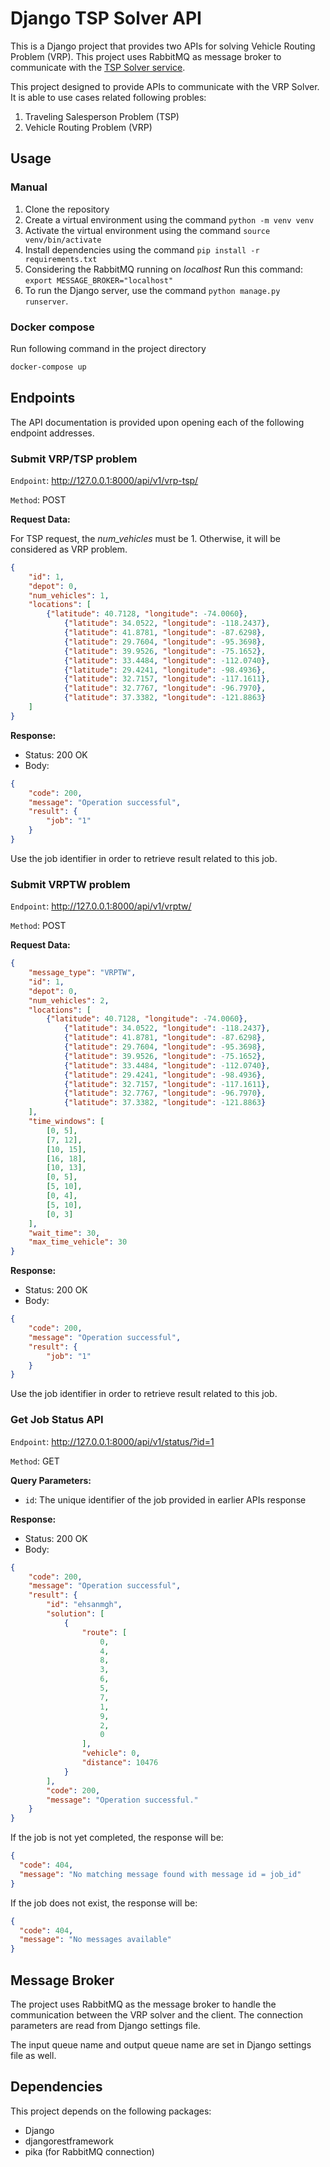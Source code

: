 # Django TSP Solver API
This is a Django project that provides two APIs for solving Vehicle Routing Problem (VRP). This project uses RabbitMQ as message broker to communicate with the [TSP Solver service](https://github.com/ehsanmqn/tsp_solver).

This project designed to provide APIs to communicate with the VRP Solver. It is able to use cases related following probles:
1. Traveling Salesperson Problem (TSP) 
2. Vehicle Routing Problem (VRP)

## Usage
### Manual
1. Clone the repository
2. Create a virtual environment using the command `python -m venv venv`
3. Activate the virtual environment using the command `source venv/bin/activate`
4. Install dependencies using the command `pip install -r requirements.txt`
5. Considering the RabbitMQ running on _localhost_ Run this command: `export MESSAGE_BROKER="localhost"`
6. To run the Django server, use the command `python manage.py runserver`.

### Docker compose
Run following command in the project directory
```bash
docker-compose up
```

## Endpoints
The API documentation is provided upon opening each of the following endpoint addresses.

### Submit VRP/TSP problem
`Endpoint`: http://127.0.0.1:8000/api/v1/vrp-tsp/

`Method`: POST

**Request Data:**

For TSP request, the _num_vehicles_ must be 1. Otherwise, it will be considered as VRP problem.
```json
{
    "id": 1,
    "depot": 0,
    "num_vehicles": 1,
    "locations": [
        {"latitude": 40.7128, "longitude": -74.0060},
            {"latitude": 34.0522, "longitude": -118.2437},
            {"latitude": 41.8781, "longitude": -87.6298},
            {"latitude": 29.7604, "longitude": -95.3698},
            {"latitude": 39.9526, "longitude": -75.1652},
            {"latitude": 33.4484, "longitude": -112.0740},
            {"latitude": 29.4241, "longitude": -98.4936},
            {"latitude": 32.7157, "longitude": -117.1611},
            {"latitude": 32.7767, "longitude": -96.7970},
            {"latitude": 37.3382, "longitude": -121.8863}
    ]
}
```
**Response:**
* Status: 200 OK
* Body:
```json
{
    "code": 200,
    "message": "Operation successful",
    "result": {
        "job": "1"
    }
}
```
Use the job identifier in order to retrieve result related to this job.


### Submit VRPTW problem
`Endpoint`: http://127.0.0.1:8000/api/v1/vrptw/

`Method`: POST

**Request Data:**

```json
{
    "message_type": "VRPTW",
    "id": 1,
    "depot": 0,
    "num_vehicles": 2,
    "locations": [
        {"latitude": 40.7128, "longitude": -74.0060},
            {"latitude": 34.0522, "longitude": -118.2437},
            {"latitude": 41.8781, "longitude": -87.6298},
            {"latitude": 29.7604, "longitude": -95.3698},
            {"latitude": 39.9526, "longitude": -75.1652},
            {"latitude": 33.4484, "longitude": -112.0740},
            {"latitude": 29.4241, "longitude": -98.4936},
            {"latitude": 32.7157, "longitude": -117.1611},
            {"latitude": 32.7767, "longitude": -96.7970},
            {"latitude": 37.3382, "longitude": -121.8863}
    ],
    "time_windows": [
        [0, 5],  
        [7, 12],
        [10, 15],
        [16, 18],  
        [10, 13],  
        [0, 5],  
        [5, 10],  
        [0, 4],  
        [5, 10],  
        [0, 3]  
    ],
    "wait_time": 30,
    "max_time_vehicle": 30
}
```
**Response:**
* Status: 200 OK
* Body:
```json
{
    "code": 200,
    "message": "Operation successful",
    "result": {
        "job": "1"
    }
}
```
Use the job identifier in order to retrieve result related to this job.


### Get Job Status API
`Endpoint`: http://127.0.0.1:8000/api/v1/status/?id=1

`Method`: GET

**Query Parameters:**
* `id`: The unique identifier of the job provided in earlier APIs response

**Response:**
* Status: 200 OK
* Body:
```json
{
    "code": 200,
    "message": "Operation successful",
    "result": {
        "id": "ehsanmgh",
        "solution": [
            {
                "route": [
                    0,
                    4,
                    8,
                    3,
                    6,
                    5,
                    7,
                    1,
                    9,
                    2,
                    0
                ],
                "vehicle": 0,
                "distance": 10476
            }
        ],
        "code": 200,
        "message": "Operation successful."
    }
}
```
If the job is not yet completed, the response will be:
```json
{
  "code": 404,
  "message": "No matching message found with message id = job_id"
}
```

If the job does not exist, the response will be:
```json
{
  "code": 404,
  "message": "No messages available"
}
```

## Message Broker
The project uses RabbitMQ as the message broker to handle the communication between the VRP solver and the client. The connection parameters are read from Django settings file.

The input queue name and output queue name are set in Django settings file as well.

## Dependencies
This project depends on the following packages:

* Django
* djangorestframework
* pika (for RabbitMQ connection)